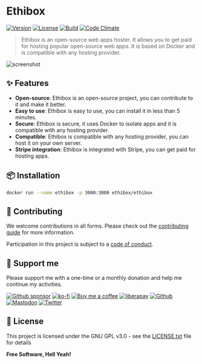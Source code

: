 # Ethibox

[![Version](https://img.shields.io/github/tag/ethibox/ethibox.svg?label=Version&style=flat&colorA=2B323B&colorB=1e2329)](https://github.com/ethibox/ethibox/releases)
[![License](https://img.shields.io/badge/license-GPL%20v3%2B-yellow.svg?label=License&style=flat&colorA=2B323B&colorB=1e2329)](https://raw.githubusercontent.com/ethibox/ethibox/master/LICENSE.txt)
[![Build](https://img.shields.io/github/actions/workflow/status/ethibox/ethibox/deploy.yml?label=Build&style=flat&colorA=2B323B&colorB=1e2329)](https://github.com/ethibox/ethibox/actions)
[![Code Climate](https://img.shields.io/codeclimate/maintainability/ethibox/ethibox.svg?label=Maintainability&style=flat&colorA=2B323B&colorB=1e2329)](https://codeclimate.com/github/ethibox/ethibox)

> Ethibox is an open-source web apps hoster.
> It allows you to get paid for hosting popular open-source web apps.
> It is based on Docker and is compatible with any hosting provider.

![screenshot](https://i.imgur.com/m8SyBAh.png)

## ✨ Features

- **Open-source**: Ethibox is an open-source project, you can contribute to it and make it better.
- **Easy to use**: Ethibox is easy to use, you can install it in less than 5 minutes.
- **Secure**: Ethibox is secure, it uses Docker to isolate apps and it is compatible with any hosting provider.
- **Compatible**: Ethibox is compatible with any hosting provider, you can host it on your own server.
- **Stripe integration**: Ethibox is integrated with Stripe, you can get paid for hosting apps.

## 📦 Installation

```bash
docker run --name ethibox -p 3000:3000 ethibox/ethibox
```

## 🫱 Contributing

We welcome contributions in all forms. Please check out the [contributing guide](https://github.com/ethibox/ethibox/blob/master/.github/CONTRIBUTING.md) for more information.

Participation in this project is subject to a [code of conduct](https://github.com/ethibox/ethibox/blob/master/.github/CODE_OF_CONDUCT.md).

## 🎁 Support me

Please support me with a one-time or a monthly donation and help me continue my activities.

[![Github sponsor](https://img.shields.io/badge/github-Support%20my%20work-lightgrey?style=social&logo=github)](https://github.com/sponsors/johackim/)
[![ko-fi](https://img.shields.io/badge/ko--fi-Support%20my%20work-lightgrey?style=social&logo=ko-fi)](https://ko-fi.com/johackim)
[![Buy me a coffee](https://img.shields.io/badge/Buy%20me%20a%20coffee-Support%20my%20work-lightgrey?style=social&logo=buy%20me%20a%20coffee&logoColor=%23FFDD00)](https://www.buymeacoffee.com/johackim)
[![liberapay](https://img.shields.io/badge/liberapay-Support%20my%20work-lightgrey?style=social&logo=liberapay&logoColor=%23F6C915)](https://liberapay.com/johackim/donate)
[![Github](https://img.shields.io/github/followers/johackim?label=Follow%20me&style=social)](https://github.com/johackim)
[![Mastodon](https://img.shields.io/mastodon/follow/1631?domain=https%3A%2F%2Fmastodon.ethibox.fr&style=social)](https://mastodon.ethibox.fr/@johackim)
[![Twitter](https://img.shields.io/twitter/follow/_johackim?style=social)](https://twitter.com/_johackim)

## 📜 License

This project is licensed under the GNU GPL v3.0 - see the [LICENSE.txt](https://raw.githubusercontent.com/ethibox/ethibox/master/LICENSE.txt) file for details

**Free Software, Hell Yeah!**

